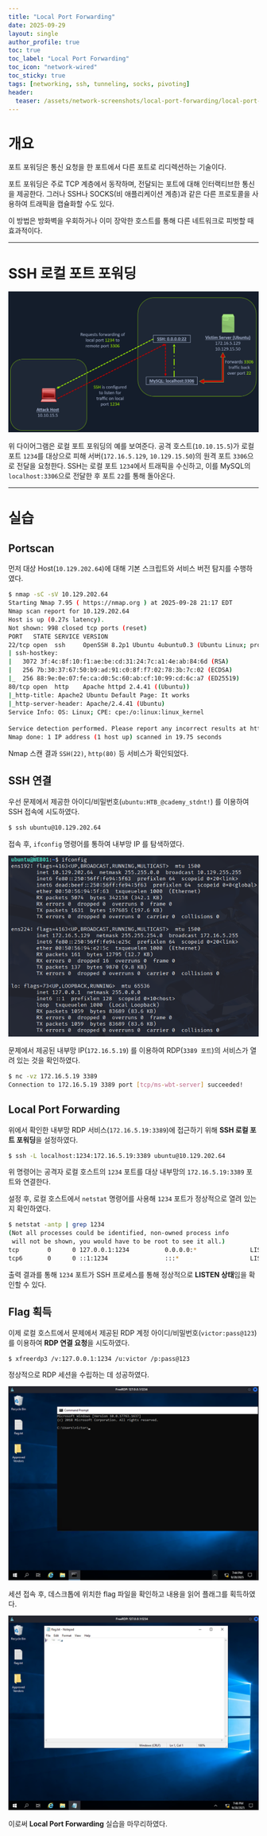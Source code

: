 ```yaml
---
title: "Local Port Forwarding"
date: 2025-09-29
layout: single
author_profile: true
toc: true
toc_label: "Local Port Forwarding"
toc_icon: "network-wired"
toc_sticky: true
tags: [networking, ssh, tunneling, socks, pivoting]
header:
  teaser: /assets/network-screenshots/local-port-forwarding/local-port-forwarding.png
---
```


# 개요

포트 포워딩은 통신 요청을 한 포트에서 다른 포트로 리디렉션하는 기술이다. 

포트 포워딩은 주로 TCP 계층에서 동작하며, 전달되는 포트에 대해 인터랙티브한 통신을 제공한다.
그러나 SSH나 SOCKS(비 애플리케이션 계층)과 같은 다른 프로토콜을 사용하여 트래픽을 캡슐화할 수도 있다. 

이 방법은 방화벽을 우회하거나 이미 장악한 호스트를 통해 다른 네트워크로 피벗할 때 효과적이다.

---

# SSH 로컬 포트 포워딩

![Domain](/assets/network-screenshots/local-port-forwarding/local-port-forwarding.png)

위 다이어그램은 로컬 포트 포워딩의 예를 보여준다.
공격 호스트(`10.10.15.5`)가 로컬 포트 `1234`를 대상으로 피해 서버(`172.16.5.129`, `10.129.15.50`)의 원격 포트 `3306`으로 전달을 요청한다. 
SSH는 로컬 포트 `1234`에서 트래픽을 수신하고, 이를 MySQL의 `localhost:3306`으로 전달한 후 포트 `22`를 통해 돌아온다.

---

# 실습

## Portscan

먼저 대상 Host(`10.129.202.64`)에 대해 기본 스크립트와 서비스 버전 탐지를 수행하였다.

```bash
$ nmap -sC -sV 10.129.202.64                                                 
Starting Nmap 7.95 ( https://nmap.org ) at 2025-09-28 21:17 EDT
Nmap scan report for 10.129.202.64
Host is up (0.27s latency).
Not shown: 998 closed tcp ports (reset)
PORT   STATE SERVICE VERSION
22/tcp open  ssh     OpenSSH 8.2p1 Ubuntu 4ubuntu0.3 (Ubuntu Linux; protocol 2.0)
| ssh-hostkey: 
|   3072 3f:4c:8f:10:f1:ae:be:cd:31:24:7c:a1:4e:ab:84:6d (RSA)
|   256 7b:30:37:67:50:b9:ad:91:c0:8f:f7:02:78:3b:7c:02 (ECDSA)
|_  256 88:9e:0e:07:fe:ca:d0:5c:60:ab:cf:10:99:cd:6c:a7 (ED25519)
80/tcp open  http    Apache httpd 2.4.41 ((Ubuntu))
|_http-title: Apache2 Ubuntu Default Page: It works
|_http-server-header: Apache/2.4.41 (Ubuntu)
Service Info: OS: Linux; CPE: cpe:/o:linux:linux_kernel

Service detection performed. Please report any incorrect results at https://nmap.org/submit/ .
Nmap done: 1 IP address (1 host up) scanned in 19.75 seconds
```

Nmap 스캔 결과 `SSH(22)`, `http(80)` 등 서비스가 확인되었다.

## SSH 연결

우선 문제에서 제공한 아이디/비밀번호(`ubuntu:HTB_@cademy_stdnt!`) 를 이용하여 SSH 접속에 시도하였다.

```bash
$ ssh ubuntu@10.129.202.64
```

접속 후, `ifconfig` 명령어를 통하여 내부망 IP 를 탐색하였다.

![Domain](/assets/network-screenshots/local-port-forwarding/ifconfig.png)

문제에서 제공된 내부망 IP(`172.16.5.19`) 를 이용하여 RDP(`3389 포트`)의 서비스가 열려 있는 것을 확인하였다.

```bash
$ nc -vz 172.16.5.19 3389
Connection to 172.16.5.19 3389 port [tcp/ms-wbt-server] succeeded!
```

## Local Port Forwarding

위에서 확인한 내부망 RDP 서비스(`172.16.5.19:3389`)에 접근하기 위해 **SSH 로컬 포트 포워딩**을 설정하였다.

```bash
$ ssh -L localhost:1234:172.16.5.19:3389 ubuntu@10.129.202.64
```

위 명령어는 공격자 로컬 호스트의 `1234` 포트를 대상 내부망의 `172.16.5.19:3389` 포트와 연결한다.

설정 후, 로컬 호스트에서 `netstat` 명령어를 사용해 `1234` 포트가 정상적으로 열려 있는지 확인하였다.

```bash
$ netstat -antp | grep 1234   
(Not all processes could be identified, non-owned process info
 will not be shown, you would have to be root to see it all.)
tcp        0      0 127.0.0.1:1234          0.0.0.0:*               LISTEN      17895/ssh           
tcp6       0      0 ::1:1234                :::*                    LISTEN      17895/ssh   
```

출력 결과를 통해 `1234` 포트가 SSH 프로세스를 통해 정상적으로 **LISTEN 상태**임을 확인할 수 있다.

## Flag 획득

이제 로컬 호스트에서 문제에서 제공된 RDP 계정 아이디/비밀번호(`victor:pass@123`)를 이용하여 **RDP 연결 요청**을 시도하였다.

```bash
$ xfreerdp3 /v:127.0.0.1:1234 /u:victor /p:pass@123
```

정상적으로 RDP 세션을 수립하는 데 성공하였다.

![Domain](/assets/network-screenshots/local-port-forwarding/rdp-connect.png)

세션 접속 후, 데스크톱에 위치한 flag 파일을 확인하고 내용을 읽어 플래그를 획득하였다.

![Domain](/assets/network-screenshots/local-port-forwarding/flag.png)

이로써 **Local Port Forwarding** 실습을 마무리하였다.



